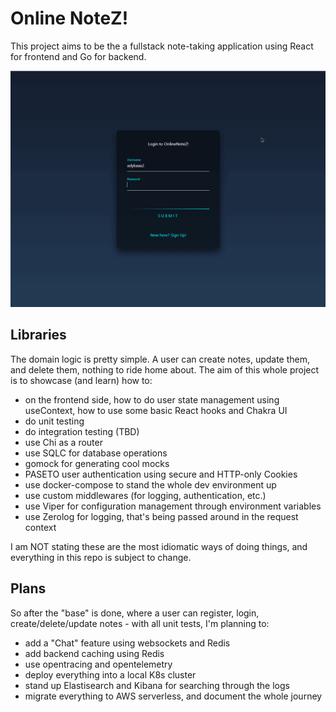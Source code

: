# Online NoteZ!

This project aims to be the a fullstack note-taking application using React for frontend and Go for backend.

![](https://github.com/adykaaa/online-notes/blob/main/web/public/onlinenotes.gif)

## Libraries
The domain logic is pretty simple. A user can create notes, update them, and delete them, nothing to ride home about. The aim of this whole project is to showcase (and learn) how to:
- on the frontend side, how to do user state management using useContext, how to use some basic React hooks and Chakra UI
- do unit testing
- do integration testing (TBD)
- use Chi as a router
- use SQLC for database operations
- gomock for generating cool mocks
- PASETO user authentication using secure and HTTP-only Cookies
- use docker-compose to stand the whole dev environment up
- use custom middlewares (for logging, authentication, etc.)
- use Viper for configuration management through environment variables
- use Zerolog for logging, that's being passed around in the request context

I am NOT stating these are the most idiomatic ways of doing things, and everything in this repo is subject to change.

## Plans

So after the "base" is done, where a user can register, login, create/delete/update notes - with all unit tests, I'm planning to:
- add a "Chat" feature using websockets and Redis
- add backend caching using Redis
- use opentracing and opentelemetry
- deploy everything into a local K8s cluster
- stand up Elastisearch and Kibana for searching through the logs
- migrate everything to AWS serverless, and document the whole journey

